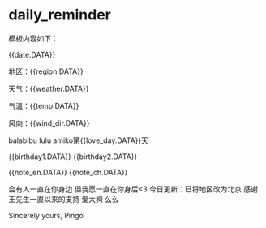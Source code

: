 # daily_reminder

模板内容如下：

{{date.DATA}} 

地区：{{region.DATA}} 

天气：{{weather.DATA}} 

气温：{{temp.DATA}} 

风向：{{wind_dir.DATA}} 

balabibu lulu amiko第{{love_day.DATA}}天  

{{birthday1.DATA}} 
{{birthday2.DATA}}


{{note_en.DATA}} 
{{note_ch.DATA}}

会有人一直在你身边 但我愿一直在你身后<3
今日更新：已将地区改为北京 感谢王先生一直以来的支持 爱大狗 么么

Sincerely yours,
Pingo

